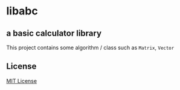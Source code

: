 # libabc

## a basic calculator library

This project contains some algorithm / class such as `Matrix`, `Vector`

## License

[MIT License](LICENSE)

